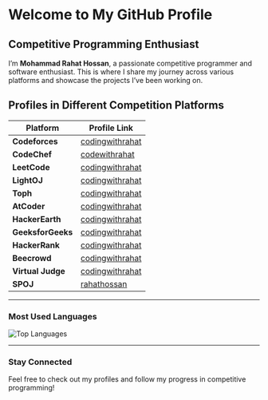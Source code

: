 # Welcome to My GitHub Profile

## Competitive Programming Enthusiast

I’m **Mohammad Rahat Hossan**, a passionate competitive programmer and software enthusiast. This is where I share my journey across various platforms and showcase the projects I’ve been working on.

## Profiles in Different Competition Platforms

| Platform        | Profile Link  |
|----------------|--------------|
| **Codeforces**    | [codingwithrahat](https://codeforces.com/profile/codingwithrahat) |
| **CodeChef**      | [codewithrahat](https://www.codechef.com/users/codewithrahat) |
| **LeetCode**      | [codingwithrahat](https://leetcode.com/codingwithrahat) |
| **LightOJ**       | [codingwithrahat](https://lightoj.com/user/codingwithrahat) |
| **Toph**         | [codingwithrahat](https://toph.co/u/codingwithrahat) |
| **AtCoder**       | [codingwithrahat](https://atcoder.jp/users/codingwithrahat) |
| **HackerEarth**   | [codingwithrahat](https://www.hackerearth.com/@codingwithrahat/) |
| **GeeksforGeeks** | [codingwithrahat](https://auth.geeksforgeeks.org/user/codingwithrahat) |
| **HackerRank**    | [codingwithrahat](https://www.hackerrank.com/codingwithrahat) |
| **Beecrowd**      | [codingwithrahat](https://judge.beecrowd.com/en/profile/935802) |
| **Virtual Judge** | [codingwithrahat](https://vjudge.net/user/codingwithrahat) |
| **SPOJ**         | [rahathossan](https://www.spoj.com/myaccount/) |

---

### Most Used Languages

![Top Languages](https://github-readme-stats.vercel.app/api/top-langs/?username=codingwithrahat&layout=compact)

---

### Stay Connected

Feel free to check out my profiles and follow my progress in competitive programming!
